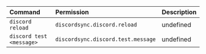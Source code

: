 | Command | Permission | Description |
| :------ | :--------- | :---------- |
| `discord reload` | `discordsync.discord.reload` | undefined |
| `discord test <message>` | `discordsync.discord.test.message` | undefined |